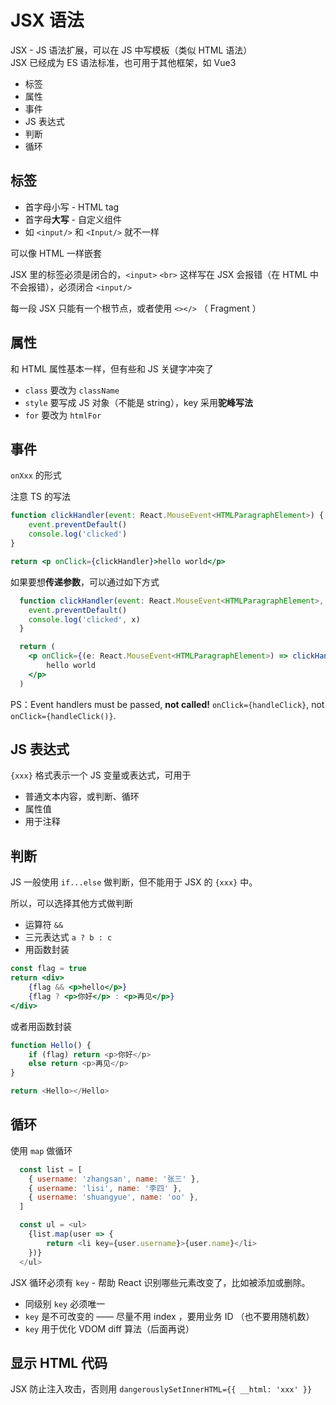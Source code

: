 # JSX 语法

JSX - JS 语法扩展，可以在 JS 中写模板（类似 HTML 语法）<br>
JSX 已经成为 ES 语法标准，也可用于其他框架，如 Vue3

- 标签
- 属性
- 事件
- JS 表达式
- 判断
- 循环

## 标签

- 首字母小写 - HTML tag
- 首字母**大写** - 自定义组件
- 如 `<input/>` 和 `<Input/>` 就不一样

可以像 HTML 一样嵌套

JSX 里的标签必须是闭合的，`<input>` `<br>` 这样写在 JSX 会报错（在 HTML 中不会报错），必须闭合 `<input/>`

每一段 JSX 只能有一个根节点，或者使用 `<></>` （ Fragment ）

## 属性

和 HTML 属性基本一样，但有些和 JS 关键字冲突了

- `class` 要改为 `className`
- `style` 要写成 JS 对象（不能是 string），key 采用**驼峰写法**
- `for` 要改为 `htmlFor`

## 事件

`onXxx` 的形式

注意 TS 的写法

```jsx
function clickHandler(event: React.MouseEvent<HTMLParagraphElement>) {
    event.preventDefault()
    console.log('clicked')
}

return <p onClick={clickHandler}>hello world</p>
```

如果要想**传递参数**，可以通过如下方式

```jsx
  function clickHandler(event: React.MouseEvent<HTMLParagraphElement>, x: string) {
    event.preventDefault()
    console.log('clicked', x)
  }

  return (
    <p onClick={(e: React.MouseEvent<HTMLParagraphElement>) => clickHandler(e, 'hello')}>
        hello world
    </p>
  )
```

PS：Event handlers must be passed, **not called!** `onClick={handleClick}`, not `onClick={handleClick()}`.

## JS 表达式

`{xxx}` 格式表示一个 JS 变量或表达式，可用于

- 普通文本内容，或判断、循环
- 属性值
- 用于注释

## 判断

JS 一般使用 `if...else` 做判断，但不能用于 JSX 的 `{xxx}` 中。

所以，可以选择其他方式做判断
- 运算符 `&&`
- 三元表达式 `a ? b : c`
- 用函数封装

```jsx
const flag = true
return <div>
    {flag && <p>hello</p>}
    {flag ? <p>你好</p> : <p>再见</p>}
</div>
```

或者用函数封装

```js
function Hello() {
    if (flag) return <p>你好</p>
    else return <p>再见</p>
}

return <Hello></Hello>
```

## 循环

使用 `map` 做循环

```js
  const list = [
    { username: 'zhangsan', name: '张三' },
    { username: 'lisi', name: '李四' },
    { username: 'shuangyue', name: 'oo' },
  ]

  const ul = <ul>
    {list.map(user => {
        return <li key={user.username}>{user.name}</li>
    })}
  </ul>
```

JSX 循环必须有 `key` - 帮助 React 识别哪些元素改变了，比如被添加或删除。
- 同级别 `key` 必须唯一
- `key` 是不可改变的 —— 尽量不用 index ，要用业务 ID （也不要用随机数）
- `key` 用于优化 VDOM diff 算法（后面再说）

## 显示 HTML 代码

JSX 防止注入攻击，否则用 `dangerouslySetInnerHTML={{ __html: 'xxx' }}`

